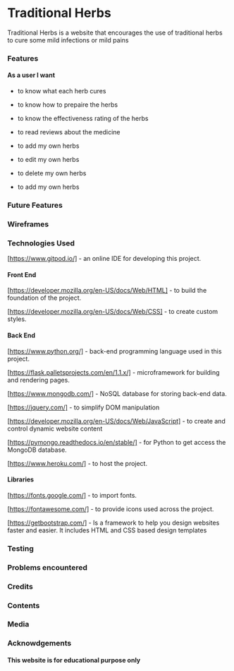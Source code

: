 # Traditional Herbs 

Traditional Herbs is a website that encourages the use of 
traditional herbs to cure some mild infections or mild pains 

### Features

#### As a user l want 

* to know what each herb cures 

* to know how to prepaire the herbs

* to know the effectiveness rating of the herbs 

* to read reviews about the medicine 

* to add my own herbs

* to edit my own herbs

* to delete my own herbs

* to add my own herbs

### Future Features

### Wireframes

### Technologies Used 

[https://www.gitpod.io/] - an online IDE for developing this project.

#### Front End

[https://developer.mozilla.org/en-US/docs/Web/HTML] - to build the foundation of the project.

[https://developer.mozilla.org/en-US/docs/Web/CSS] - to create custom styles.

#### Back End

[https://www.python.org/] - back-end programming language used in this project.

[https://flask.palletsprojects.com/en/1.1.x/] - microframework for building and rendering pages.

[https://www.mongodb.com/] -  NoSQL database for storing back-end data.

[https://jquery.com/] - to simplify DOM manipulation

[https://developer.mozilla.org/en-US/docs/Web/JavaScript] - to create and control dynamic website content

[https://pymongo.readthedocs.io/en/stable/] - for Python to get access the MongoDB database.

[https://www.heroku.com/] - to host the project.

#### Libraries 

[https://fonts.google.com/] - to import fonts.

[https://fontawesome.com/] - to provide icons used across the project.

[https://getbootstrap.com/] - Is a framework to help you design websites faster and easier. It includes HTML and CSS based design templates

### Testing

### Problems encountered

### Credits

### Contents 

### Media

### Acknowdgements

#### This website is for educational purpose only 

